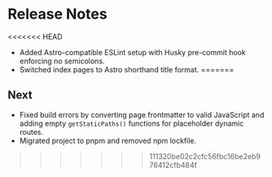 # Release Notes

<<<<<<< HEAD
* Added Astro-compatible ESLint setup with Husky pre-commit hook enforcing no semicolons.
* Switched index pages to Astro shorthand title format.
=======
## Next
- Fixed build errors by converting page frontmatter to valid JavaScript and
  adding empty `getStaticPaths()` functions for placeholder dynamic routes.
- Migrated project to pnpm and removed npm lockfile.

>>>>>>> 111320be02c2cfc56fbc16be2eb976412cfb484f
